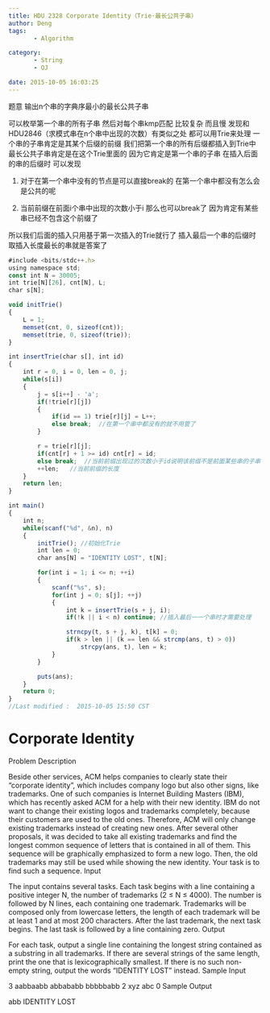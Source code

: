 ```yaml
---
title: HDU 2328 Corporate Identity（Trie·最长公共子串）
author: Deng
tags: 
       - Algorithm

category: 
       - String
       - OJ

date: 2015-10-05 16:03:25
---
```

题意 输出n个串的字典序最小的最长公共子串

可以枚举第一个串的所有子串 然后对每个串kmp匹配 比较复杂 而且慢 发现和HDU2846（求模式串在n个串中出现的次数）有类似之处 都可以用Trie来处理 一个串的子串肯定是其某个后缀的前缀 我们把第一个串的所有后缀都插入到Trie中 最长公共子串肯定是在这个Trie里面的 因为它肯定是第一个串的子串 在插入后面的串的后缀时 可以发现

1. 对于在第一个串中没有的节点是可以直接break的 在第一个串中都没有怎么会是公共的呢

2. 当前前缀在前面i个串中出现的次数小于i 那么也可以break了 因为肯定有某些串已经不包含这个前缀了

所以我们后面的插入只用基于第一次插入的Trie就行了 插入最后一个串的后缀时取插入长度最长的串就是答案了

```js 
#include <bits/stdc++.h>
using namespace std;
const int N = 30005;
int trie[N][26], cnt[N], L;
char s[N];

void initTrie()
{
    L = 1;
    memset(cnt, 0, sizeof(cnt));
    memset(trie, 0, sizeof(trie));
}

int insertTrie(char s[], int id)
{
    int r = 0, i = 0, len = 0, j;
    while(s[i])
    {
        j = s[i++] - 'a';
        if(!trie[r][j])
        {
            if(id == 1) trie[r][j] = L++;
            else break;  //在第一个串中都没有的就不用管了
        }

        r = trie[r][j];
        if(cnt[r] + 1 >= id) cnt[r] = id;
        else break;  //当前前缀出现过的次数小于id说明该前缀不是前面某些串的子串 不用再往前看
        ++len;   //当前前缀的长度
    }
    return len;
}

int main()
{
    int n;
    while(scanf("%d", &n), n)
    {
        initTrie(); //初始化Trie
        int len = 0;
        char ans[N] = "IDENTITY LOST", t[N];

        for(int i = 1; i <= n; ++i)
        {
            scanf("%s", s);
            for(int j = 0; s[j]; ++j)
            {
                int k = insertTrie(s + j, i);
                if(!k || i < n) continue; //插入最后一一个串时才需要处理

                strncpy(t, s + j, k), t[k] = 0;
                if(k > len || (k == len && strcmp(ans, t) > 0))
                    strcpy(ans, t), len = k;
            }
        }

        puts(ans);
    }
    return 0;
}
//Last modified :  2015-10-05 15:50 CST
```

# Corporate Identity

Problem Description

Beside other services, ACM helps companies to clearly state their “corporate identity”, which includes company logo but also other signs, like trademarks. One of such companies is Internet Building Masters (IBM), which has recently asked ACM for a help with their new identity. IBM do not want to change their existing logos and trademarks completely, because their customers are used to the old ones. Therefore, ACM will only change existing trademarks instead of creating new ones.
After several other proposals, it was decided to take all existing trademarks and find the longest common sequence of letters that is contained in all of them. This sequence will be graphically emphasized to form a new logo. Then, the old trademarks may still be used while showing the new identity.
Your task is to find such a sequence.
Input

The input contains several tasks. Each task begins with a line containing a positive integer N, the number of trademarks (2 ≤ N ≤ 4000). The number is followed by N lines, each containing one trademark. Trademarks will be composed only from lowercase letters, the length of each trademark will be at least 1 and at most 200 characters.
After the last trademark, the next task begins. The last task is followed by a line containing zero.
Output

For each task, output a single line containing the longest string contained as a substring in all trademarks. If there are several strings of the same length, print the one that is lexicographically smallest. If there is no such non-empty string, output the words “IDENTITY LOST” instead.
Sample Input

3 aabbaabb abbababb bbbbbabb 2 xyz abc 0
Sample Output

abb IDENTITY LOST